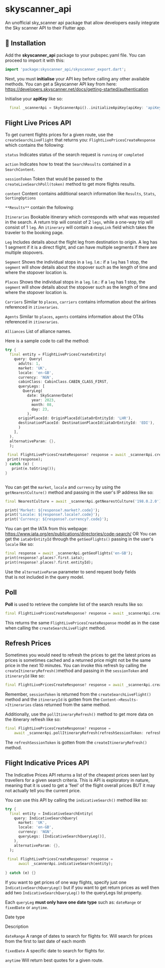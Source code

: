 
# skyscanner_api

An unofficial sky_scanner api package that allow developers easily integrate the Sky scanner API to their Flutter app.


## 🚀 Installation
Add the **skyscanner_api** package to your pubspec.yaml file.
You can proceed to import it with this:

   ```Dart
  import 'package:skyscanner_api/skyscanner_export.dart';
```

Next, you must **initialise** your API key before calling any other available methods.
You can get a Skyscanner API key from here: https://developers.skyscanner.net/docs/getting-started/authentication

Initialise your **apiKey** like so:
```Dart
  final _scannerApi = SkyScannerApi()..initializeApiKey(apiKey: 'apiKey');
```

## Flight Live Prices API
To get current flights prices for a given route, use the `createSearchLiveFlight` that returns you: `FlightLivePricesCreateResponse` which contains the following:

`status`
Indicates status of the search request is  `running`  or  `completed`

`action`
Indicates how to treat the  `SearchResults`  contained in a  `SearchContent`. 

`sessionToken`
Token that would be passed to the `createLiveSearchPoll(token)` method to get more flights results.

`content`
Content contains additional search information like `Results`, `Stats`, `SortingOptions`

`**Results**` contain the following:

`Itineraries`
Bookable itinerary which corresponds with what was requested in the search. A return trip will consist of 2  `legs`, while a one-way trip will consist of 1  `leg`. An  `itinerary`  will contain a  `deepLink`  field which takes the traveler to the booking page.

`Leg`
Includes details about the flight leg from destination to origin. A leg has 1 segment if it is a direct flight, and can have multiple segments if there are multiple stopovers.

`Segment`
Shows the individual stops in a  `leg`. I.e.: if a  `leg`  has 1 stop, the  `segment`  will show details about the stopover such as the length of time and where the stopover location is.

`Places`
Shows the individual stops in a  `leg`. I.e.: if a  `leg`  has 1 stop, the  `segment`  will show details about the stopover such as the length of time and where the stopover location is.

`Carriers`
Similar to  `places`,  `carriers`  contains information about the airlines referenced in  `itineraries`.

`Agents`
Similar to  `places`,  `agents`  contains information about the OTAs referenced in  `itineraries`.

`Alliances`
List of alliance names.

Here is a sample code to call the method:
```Dart
try {  
  final entity = FlightLivePricesCreateEntity(  
    query: Query(  
      adults: 1,  
	  market: 'UK',  
	  locale: 'en-GB',  
	  currency: 'NGN',  
	  cabinClass: CabinClass.CABIN_CLASS_FIRST,
	  queryLegs: [  
        QueryLeg(  
          date: SkyScannerDate(  
            year: 2023,  
			month: 08,  
			day: 23,  
	      ),  
	  originPlaceId: OriginPlaceId(iataOrEntityId: 'LHR'),  
	  destinationPlaceId: DestinationPlaceId(iataOrEntityId: 'EDI'),  
	  )  
    ],  
  ),  
  alternativeParam: {},  
  );  
  
 final FlightLivePricesCreateResponse? response = await _scannerApi.createSearchLiveFlight(entity);  
 print(response);  
} catch (e) {  
   print(e.toString());
}
 
```

You can get the `market`, `locale` and `currency` by using the `getNearestCulture()` method and passing in the user's IP address like so:

```Dart
final NearestCulture = await _scannerApi.getNearestCulture('198.0.2.0');

print('Market: ${response?.market?.code}');  
print('Locale: ${response?.locale?.code}');  
print('Currency: ${response?.currency?.code}');
```
You can get the IATA from this webpage: https://www.iata.org/en/publications/directories/code-search/
OR
You can get the `iataOrEntityId` through the `getGeoFlights()` passing in the user's `locale` like so:
```dart
final response = await _scannerApi.getGeoFlights('en-GB');  
print(response?.places?.first.iata);
print(response?.places?.first.entityId);
```
Use the `alternativeParam` parameter to send request body fields  
that is not included in the query model.

## Poll
**Poll** is used to retrieve the complete list of the search results like so:

```Dart
final FlightLivePricesCreateResponse? response = await _scannerApi.createLiveSearchPoll(sessionToken);
```
This returns the same `FlightLivePricesCreateResponse` model as in the case when calling the `createSearchLiveFlight` method.

## Refresh Prices
Sometimes you would need to refresh the prices to get the latest prices as prices is sometimes cached and a returned price might not be the same price in the next 10 minutes.
You can invoke this refresh by calling the `createItineraryRefresh()`method and passing in the `sessionToken` and `itineraryId` like so:
```Dart
final FlightLivePricesCreateResponse? response = await _scannerApi.createItineraryRefresh(sessionToken: sessionToken, itineraryId: itineraryId);
```
Remember, `sessionToken` is returned from the `createSearchLiveFlight()` method and the `itineraryId` is gotten from the `Content->Results->Itineraries` class returned from the same method.

Additionally, use the `pollItineraryRefresh()` method to get more data on the itinerary refresh like so:
```Dart
final FlightLivePricesCreateResponse? response =  
    await _scannerApi.pollItineraryRefresh(refreshSessionToken: refreshSessionToken);
```
The `refreshSessionToken` is gotten from the  `createItineraryRefresh()` method.

## Flight Indicative Prices API
The Indicative Prices API returns a list of the cheapest prices seen last by travellers for a given search criteria. This is API is exploratory in nature, meaning that it is used to get a 'feel' of the flight overall prices BUT it may not actually tell you the current price.

You can use this API by calling the `indicativeSearch()` method like so:

```Dart
try {  
  final entity = IndicativeSearchEntity(  
    query: IndicativeSearchQuery(  
      market: 'UK',  
	  locale: 'en-GB',  
	  currency: 'NGN',  
	  queryLegs: [IndicativeSearchQueryLeg()],  
	),  
	alternativeParam: {},  
  );  
  
 final FlightLivePricesCreateResponse? response =  
      await _scannerApi.indicativeSearch(entity);  
  
} catch (e) {}
```
If you want to get prices of one way flights, specify just one `IndicativeSearchQueryLeg()` but if you want to get return prices as well then add two `IndicativeSearchQueryLeg()` to the queryLegs list property.

Each `queryLeg`  **must only have one date type** such as: `dateRange` or `fixedDate` or `anytime`.

Date type

Description

`dateRange`
A range of dates to search for flights for. Will search for prices from the first to last date of each month

`fixedDate`
A specific date to search for flights for.

`anytime`
Will return best quotes for a given route.

